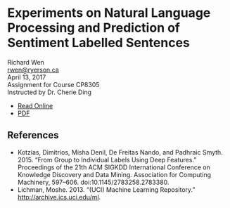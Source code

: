# Experiments on Natural Language Processing and Prediction of Sentiment Labelled Sentences

Richard Wen  
rwen@ryerson.ca      
April 13, 2017  
Assignment for Course CP8305  
Instructed by Dr. Cherie Ding  

- [Read Online](https://rrwen.github.io/assign-cp8305-sls)
- [PDF](https://github.com/rrwen/assign-cp8305-sls/blob/master/index.pdf)

## References

- Kotzias, Dimitrios, Misha Denil, De Freitas Nando, and Padhraic Smyth. 2015. “From Group to
Individual Labels Using Deep Features.” Proceedings of the 21th ACM SIGKDD International
Conference on Knowledge Discovery and Data Mining. Association for Computing Machinery,
597–606. doi:10.1145/2783258.2783380.
- Lichman, Moshe. 2013. “(UCI) Machine Learning Repository.” http://archive.ics.uci.edu/ml.
